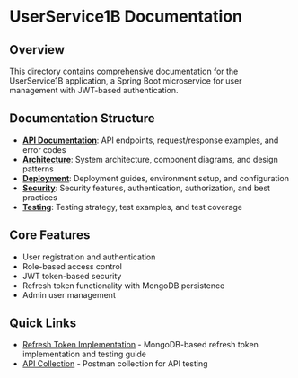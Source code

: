 # UserService1B Documentation

## Overview
This directory contains comprehensive documentation for the UserService1B application, a Spring Boot microservice for user management with JWT-based authentication.

## Documentation Structure

- **[API Documentation](api/README.md)**: API endpoints, request/response examples, and error codes
- **[Architecture](architecture/README.md)**: System architecture, component diagrams, and design patterns
- **[Deployment](deployment/README.md)**: Deployment guides, environment setup, and configuration
- **[Security](security/README.md)**: Security features, authentication, authorization, and best practices
- **[Testing](testing/README.md)**: Testing strategy, test examples, and test coverage

## Core Features

- User registration and authentication
- Role-based access control
- JWT token-based security
- Refresh token functionality with MongoDB persistence
- Admin user management

## Quick Links

- [Refresh Token Implementation](refresh_token.md) - MongoDB-based refresh token implementation and testing guide
- [API Collection](postman/UserService1B.postman_collection.json) - Postman collection for API testing 